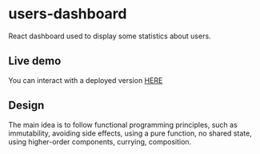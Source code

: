 # users-dashboard

React dashboard used to display some statistics about users.

## Live demo

You can interact with a deployed version [HERE](https://edwardramirez31.github.io/users-dashboard/)

## Design

The main idea is to follow functional programming principles, such as immutability, avoiding side effects, using a pure function, no shared state, using higher-order components, currying, composition.
